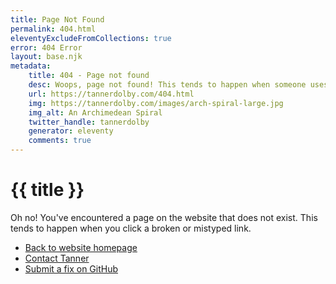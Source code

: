 ```yaml
---
title: Page Not Found
permalink: 404.html
eleventyExcludeFromCollections: true
error: 404 Error
layout: base.njk
metadata:
    title: 404 - Page not found
    desc: Woops, page not found! This tends to happen when someone uses or shares a broken/mistyped link.
    url: https://tannerdolby.com/404.html
    img: https://tannerdolby.com/images/arch-spiral-large.jpg
    img_alt: An Archimedean Spiral
    twitter_handle: tannerdolby
    generator: eleventy
    comments: true
---
```


<div class="banner-container error-page">

# {{ title }} 

Oh no! You've encountered a page on the website that does not exist. This tends to happen when you click a broken or mistyped link.

- [Back to website homepage](/)
- [Contact Tanner](/contact/)
- [Submit a fix on GitHub](https://github.com/tannerdolby/tannerdolby.com)

</div>
